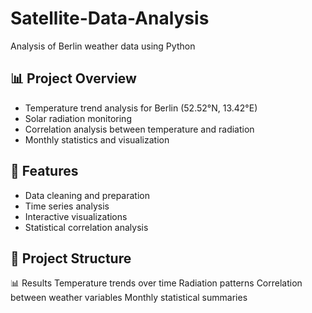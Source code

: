 # Satellite-Data-Analysis
Analysis of Berlin weather data using Python
## 📊 Project Overview
- Temperature trend analysis for Berlin (52.52°N, 13.42°E)
- Solar radiation monitoring
- Correlation analysis between temperature and radiation
- Monthly statistics and visualization

## 🚀 Features
- Data cleaning and preparation
- Time series analysis
- Interactive visualizations
- Statistical correlation analysis

## 📁 Project Structure
📊 Results
Temperature trends over time
Radiation patterns
Correlation between weather variables
Monthly statistical summaries
